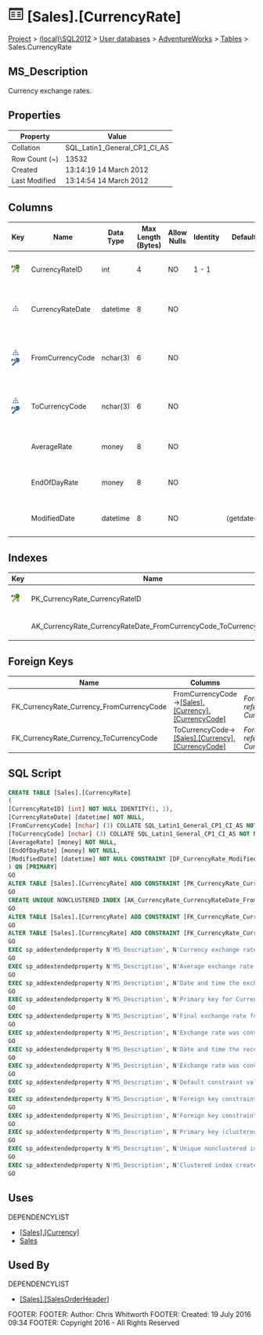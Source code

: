 
# ![Tables](../../../../Images/Table32.png) [Sales].[CurrencyRate]

[Project](../../../../index.md) > [(local)\\SQL2012](../../../index.md) > [User databases](../../index.md) > [AdventureWorks](../index.md) > [Tables](Tables_.md) > Sales.CurrencyRate

## <a name="#description"></a>MS_Description
Currency exchange rates.
## <a name="#properties"></a>Properties

| Property | Value |
|---|---|
| Collation | SQL_Latin1_General_CP1_CI_AS |
| Row Count (~) | 13532 |
| Created | 13:14:19 14 March 2012 |
| Last Modified | 13:14:54 14 March 2012 |


## <a name="#columns"></a>Columns

| Key | Name | Data Type | Max Length (Bytes) | Allow Nulls | Identity | Default | Description |
|---|---|---|---|---|---|---|---|
| [![Cluster Primary Key PK_CurrencyRate_CurrencyRateID: CurrencyRateID](../../../../Images/pkcluster.png)](#indexes) | CurrencyRateID | int | 4 | NO | 1 - 1 |  | _Primary key for CurrencyRate records._ |
| [![Indexes AK_CurrencyRate_CurrencyRateDate_FromCurrencyCode_ToCurrencyCode](../../../../Images/Index.png)](#indexes) | CurrencyRateDate | datetime | 8 | NO |  |  | _Date and time the exchange rate was obtained._ |
| [![Indexes AK_CurrencyRate_CurrencyRateDate_FromCurrencyCode_ToCurrencyCode](../../../../Images/Index.png)](#indexes)[![Foreign Keys FK_CurrencyRate_Currency_FromCurrencyCode: [Sales].[Currency].FromCurrencyCode](../../../../Images/fk.png)](#foreignkeys) | FromCurrencyCode | nchar(3) | 6 | NO |  |  | _Exchange rate was converted from this currency code._ |
| [![Indexes AK_CurrencyRate_CurrencyRateDate_FromCurrencyCode_ToCurrencyCode](../../../../Images/Index.png)](#indexes)[![Foreign Keys FK_CurrencyRate_Currency_ToCurrencyCode: [Sales].[Currency].ToCurrencyCode](../../../../Images/fk.png)](#foreignkeys) | ToCurrencyCode | nchar(3) | 6 | NO |  |  | _Exchange rate was converted to this currency code._ |
|  | AverageRate | money | 8 | NO |  |  | _Average exchange rate for the day._ |
|  | EndOfDayRate | money | 8 | NO |  |  | _Final exchange rate for the day._ |
|  | ModifiedDate | datetime | 8 | NO |  | (getdate()) | _Date and time the record was last updated._ |


## <a name="#indexes"></a>Indexes

| Key | Name | Key Columns | Unique | Description |
|---|---|---|---|---|
| [![Cluster Primary Key PK_CurrencyRate_CurrencyRateID: CurrencyRateID](../../../../Images/pkcluster.png)](#indexes) | PK_CurrencyRate_CurrencyRateID | CurrencyRateID | YES | _Primary key (clustered) constraint_ |
|  | AK_CurrencyRate_CurrencyRateDate_FromCurrencyCode_ToCurrencyCode | CurrencyRateDate, FromCurrencyCode, ToCurrencyCode | YES | _Unique nonclustered index._ |


## <a name="#foreignkeys"></a>Foreign Keys

| Name | Columns | Description |
|---|---|---|
| FK_CurrencyRate_Currency_FromCurrencyCode | FromCurrencyCode->[[Sales].[Currency].[CurrencyCode]](Currency.md) | _Foreign key constraint referencing Currency.FromCurrencyCode._ |
| FK_CurrencyRate_Currency_ToCurrencyCode | ToCurrencyCode->[[Sales].[Currency].[CurrencyCode]](Currency.md) | _Foreign key constraint referencing Currency.ToCurrencyCode._ |


## <a name="#sqlscript"></a>SQL Script
```sql
CREATE TABLE [Sales].[CurrencyRate]
(
[CurrencyRateID] [int] NOT NULL IDENTITY(1, 1),
[CurrencyRateDate] [datetime] NOT NULL,
[FromCurrencyCode] [nchar] (3) COLLATE SQL_Latin1_General_CP1_CI_AS NOT NULL,
[ToCurrencyCode] [nchar] (3) COLLATE SQL_Latin1_General_CP1_CI_AS NOT NULL,
[AverageRate] [money] NOT NULL,
[EndOfDayRate] [money] NOT NULL,
[ModifiedDate] [datetime] NOT NULL CONSTRAINT [DF_CurrencyRate_ModifiedDate] DEFAULT (getdate())
) ON [PRIMARY]
GO
ALTER TABLE [Sales].[CurrencyRate] ADD CONSTRAINT [PK_CurrencyRate_CurrencyRateID] PRIMARY KEY CLUSTERED  ([CurrencyRateID]) ON [PRIMARY]
GO
CREATE UNIQUE NONCLUSTERED INDEX [AK_CurrencyRate_CurrencyRateDate_FromCurrencyCode_ToCurrencyCode] ON [Sales].[CurrencyRate] ([CurrencyRateDate], [FromCurrencyCode], [ToCurrencyCode]) ON [PRIMARY]
GO
ALTER TABLE [Sales].[CurrencyRate] ADD CONSTRAINT [FK_CurrencyRate_Currency_FromCurrencyCode] FOREIGN KEY ([FromCurrencyCode]) REFERENCES [Sales].[Currency] ([CurrencyCode])
GO
ALTER TABLE [Sales].[CurrencyRate] ADD CONSTRAINT [FK_CurrencyRate_Currency_ToCurrencyCode] FOREIGN KEY ([ToCurrencyCode]) REFERENCES [Sales].[Currency] ([CurrencyCode])
GO
EXEC sp_addextendedproperty N'MS_Description', N'Currency exchange rates.', 'SCHEMA', N'Sales', 'TABLE', N'CurrencyRate', NULL, NULL
GO
EXEC sp_addextendedproperty N'MS_Description', N'Average exchange rate for the day.', 'SCHEMA', N'Sales', 'TABLE', N'CurrencyRate', 'COLUMN', N'AverageRate'
GO
EXEC sp_addextendedproperty N'MS_Description', N'Date and time the exchange rate was obtained.', 'SCHEMA', N'Sales', 'TABLE', N'CurrencyRate', 'COLUMN', N'CurrencyRateDate'
GO
EXEC sp_addextendedproperty N'MS_Description', N'Primary key for CurrencyRate records.', 'SCHEMA', N'Sales', 'TABLE', N'CurrencyRate', 'COLUMN', N'CurrencyRateID'
GO
EXEC sp_addextendedproperty N'MS_Description', N'Final exchange rate for the day.', 'SCHEMA', N'Sales', 'TABLE', N'CurrencyRate', 'COLUMN', N'EndOfDayRate'
GO
EXEC sp_addextendedproperty N'MS_Description', N'Exchange rate was converted from this currency code.', 'SCHEMA', N'Sales', 'TABLE', N'CurrencyRate', 'COLUMN', N'FromCurrencyCode'
GO
EXEC sp_addextendedproperty N'MS_Description', N'Date and time the record was last updated.', 'SCHEMA', N'Sales', 'TABLE', N'CurrencyRate', 'COLUMN', N'ModifiedDate'
GO
EXEC sp_addextendedproperty N'MS_Description', N'Exchange rate was converted to this currency code.', 'SCHEMA', N'Sales', 'TABLE', N'CurrencyRate', 'COLUMN', N'ToCurrencyCode'
GO
EXEC sp_addextendedproperty N'MS_Description', N'Default constraint value of GETDATE()', 'SCHEMA', N'Sales', 'TABLE', N'CurrencyRate', 'CONSTRAINT', N'DF_CurrencyRate_ModifiedDate'
GO
EXEC sp_addextendedproperty N'MS_Description', N'Foreign key constraint referencing Currency.FromCurrencyCode.', 'SCHEMA', N'Sales', 'TABLE', N'CurrencyRate', 'CONSTRAINT', N'FK_CurrencyRate_Currency_FromCurrencyCode'
GO
EXEC sp_addextendedproperty N'MS_Description', N'Foreign key constraint referencing Currency.ToCurrencyCode.', 'SCHEMA', N'Sales', 'TABLE', N'CurrencyRate', 'CONSTRAINT', N'FK_CurrencyRate_Currency_ToCurrencyCode'
GO
EXEC sp_addextendedproperty N'MS_Description', N'Primary key (clustered) constraint', 'SCHEMA', N'Sales', 'TABLE', N'CurrencyRate', 'CONSTRAINT', N'PK_CurrencyRate_CurrencyRateID'
GO
EXEC sp_addextendedproperty N'MS_Description', N'Unique nonclustered index.', 'SCHEMA', N'Sales', 'TABLE', N'CurrencyRate', 'INDEX', N'AK_CurrencyRate_CurrencyRateDate_FromCurrencyCode_ToCurrencyCode'
GO
EXEC sp_addextendedproperty N'MS_Description', N'Clustered index created by a primary key constraint.', 'SCHEMA', N'Sales', 'TABLE', N'CurrencyRate', 'INDEX', N'PK_CurrencyRate_CurrencyRateID'
GO

```

## <a name="#uses"></a>Uses
DEPENDENCYLIST
* [[Sales].[Currency]](Currency.md)
* [Sales](../Security/Schemas/Sales.md)


## <a name="#usedby"></a>Used By
DEPENDENCYLIST
* [[Sales].[SalesOrderHeader]](SalesOrderHeader.md)

FOOTER: FOOTER: Author:  Chris Whitworth
FOOTER: Created: 19 July 2016 09:34
FOOTER: Copyright 2016 - All Rights Reserved

